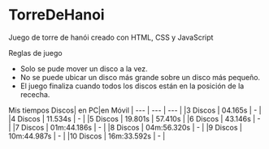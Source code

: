 # TorreDeHanoi
Juego de torre de hanói creado con HTML, CSS y JavaScript


Reglas de juego
- Solo se pude mover un disco a la vez.
- No se puede ubicar un disco más grande sobre un disco más pequeño.
- El juego finaliza cuando todos los discos están en la posición de la rececha.

Mis tiempos
Discos| en PC|en Móvil
| --- | --- | --- |
|3 Discos | 04.165s | - |
|4 Discos | 11.534s | - |
|5 Discos | 19.801s | 57.410s |
|6 Discos | 43.146s | - |
|7 Discos | 01m:44.186s | - |
|8 Discos | 04m:56.320s | - |
|9 Discos | 10m:44.987s | - |
|10 Discos | 16m:33.592s | - |


